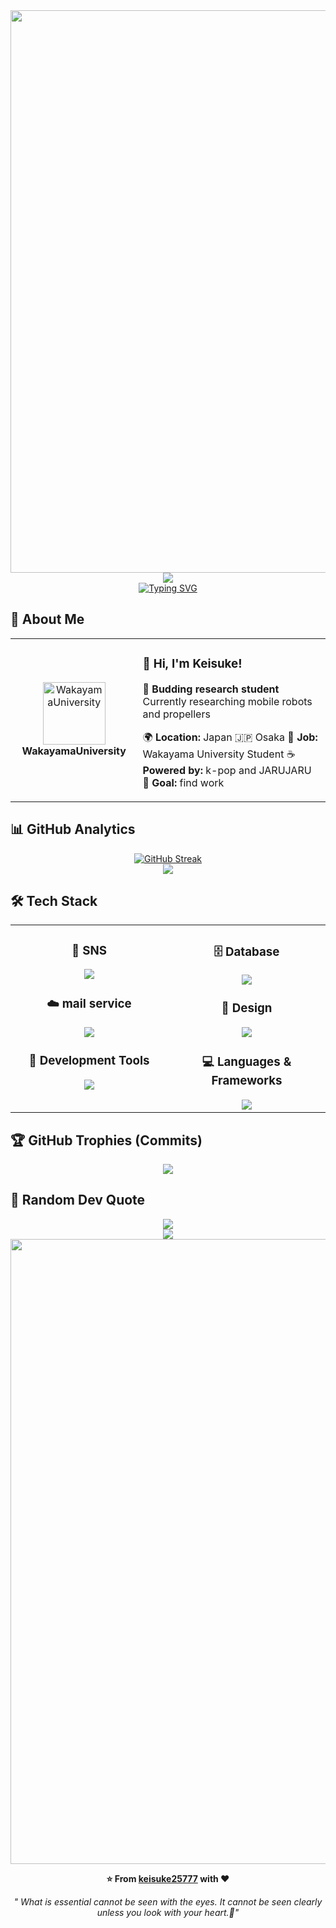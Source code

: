 <div align="center">
  <img src="https://user-images.githubusercontent.com/74038190/212284100-561aa473-3905-4a80-b561-0d28506553ee.gif" width="900">
</div>

<div align="center">
  <img src=https://capsule-render.vercel.app/api?type=waving&height=199&color=timeGradient&text=Hello%20world&fontAlign=50&fontAlignY=45&animation=twinkling />
</div>

<div align="center">
  <a href="https://git.io/typing-svg"><img src="https://readme-typing-svg.herokuapp.com?font=Fira+Code&size=25&pause=1000&color=40AFC7&background=FFFFFF00&center=true&vCenter=true&width=450&height=60&lines=%E2%9C%A8Welcome+to+my+profile+page%F0%9F%A4%A9;%F0%9F%91%8BPlease+take+your+time%F0%9F%98%81;%E2%9C%8C%EF%B8%8FLESSERAFIM%EB%8B%98%EC%9D%B4+%EC%A2%8B%EC%95%84%ED%95%A9%EB%8B%88%EB%8B%A4%F0%9F%98%8A" alt="Typing SVG" /></a>
</div>

## 🌟 **About Me**

<div align="center">

<table>
<tr>
<td width="200" align="center">
<img src="https://www.wakayama-u.ac.jp/_files/00488693/mark01.gif" width="100" height="100" alt="WakayamaUniversity" />
<br><strong>WakayamaUniversity</strong>
</td>
<td width="400" align="left">

### 👋 **Hi, I'm Keisuke!**
🚀 **Budding research student** Currently researching mobile robots and propellers 

🌍 **Location:** Japan 🇯🇵 Osaka
💼 **Job:** Wakayama University Student
☕ **Powered by:** k-pop and JARUJARU
🎯 **Goal:** find work

</td>
</tr>
</table>

</div>

## 📊 **GitHub Analytics**

<div align="center">
  <a href="https://git.io/streak-stats"><img src="https://github-readme-streak-stats.herokuapp.com?user=keisuke25777&theme=cyber-streakglow&card_width=490" alt="GitHub Streak" /></a>
</div>

<div align="center">
  <img src="https://github-readme-activity-graph.vercel.app/graph?username=keisuke25777&bg_color=000000&color=0870f7&line=0260f7&point=00eeff&area=true&hide_border=true" />
</div>

## 🛠️ **Tech Stack**

<table align="center">
<tr>
<td width="50%" align="center" valign="top">

### 📱  **SNS**
<img src="https://skillicons.dev/icons?i=instagram,twitter,discord" />

### ☁️  **mail service**
<img src="https://skillicons.dev/icons?i=gmail" />

### 🔧  **Development Tools**
<img src="https://skillicons.dev/icons?i=matlab,vscode,git,github,docker,powershell" />

</td>
<td width="50%" align="center" valign="top">

### 🗄️  **Database**
<img src="https://skillicons.dev/icons?i=apple,windows,linux,obsidian" />

### 🎨  **Design**
<img src="https://skillicons.dev/icons?i=blender,photoshop" />

### 💻  **Languages & Frameworks**
<img src="https://skillicons.dev/icons?i=c,cmake,latex,ros" />

</td>
</tr>
</table>

## 🏆 **GitHub Trophies (Commits)**

<div align="center">
  <img src="https://github-profile-trophy.vercel.app/?username=keisuke25777&theme=transparent&no-frame=true&no-bg=false&margin-w=4&column=7&rank=SECRET,SSS,SS,S,AAA,AA,A,B,C&title=Commit,Commits" />
</div>

## 💭 **Random Dev Quote**

<div align="center">
  <img src="https://quotes-github-readme.vercel.app/api?type=horizontal&theme=transparent" />
</div>

<div align="center">
  <img src="https://capsule-render.vercel.app/api?type=waving&color=gradient&customColorList=0,2,2,5,30&height=120&section=footer&animation=twinkling" />
</div>

<div align="center">
  <img src="https://user-images.githubusercontent.com/74038190/212284115-f47cd8ff-2ffb-4b04-b5bf-4d1c14c0247f.gif" width="1000">
  
  **⭐ From [keisuke25777](https://github.com/keisuke25777) with ❤️**
  
  *" What is essential cannot be seen with the eyes. It cannot be seen clearly unless you look with your heart.💫"*
</div>
